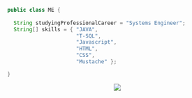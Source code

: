 ```JAVA
public class ME {
  
  String studyingProfessionalCareer = "Systems Engineer";
  String[] skills = { "JAVA",
                      "T-SQL",
                      "Javascript",
                      "HTML",
                      "CSS",
                      "Mustache" };

}
```
<p align="center">
  <img src="https://thumbs.gfycat.com/WhoppingSpectacularGreatargus-size_restricted.gif">
</p>
